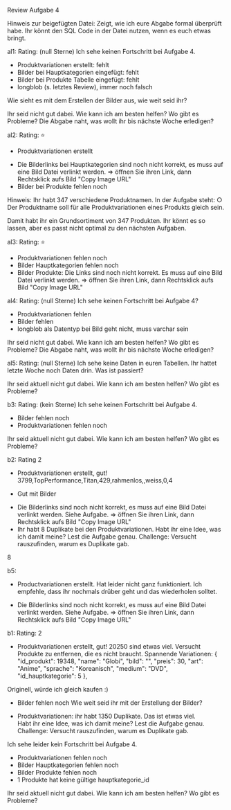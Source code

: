 Review Aufgabe 4

Hinweis zur beigefügten Datei:
Zeigt, wie ich eure Abgabe formal überprüft habe.
Ihr könnt den SQL Code in der Datei nutzen, wenn es euch etwas bringt.

al1:
Rating: (null Sterne)
Ich sehe keinen Fortschritt bei Aufgabe 4.

- Produktvariationen erstellt: fehlt
- Bilder bei Hauptkategorien eingefügt: fehlt
- Bilder bei Produkte Tabelle eingefügt: fehlt
- longblob (s. letztes Review), immer noch falsch

Wie sieht es mit dem Erstellen der Bilder aus, wie weit seid ihr?

Ihr seid nicht gut dabei. Wie kann ich am besten helfen? Wo gibt es Probleme?
Die Abgabe naht, was wollt ihr bis nächste Woche erledigen?

al2:
Rating: ⭐

- Produktvariationen erstellt

* Die Bilderlinks bei Hauptkategorien sind noch nicht korrekt, es muss auf eine Bild Datei verlinkt werden.
  => öffnen Sie ihren Link, dann Rechtsklick aufs Bild "Copy Image URL"
* Bilder bei Produkte fehlen noch

Hinweis:
Ihr habt 347 verschiedene Produktnamen.
In der Aufgabe steht:
○ Der Produktname soll für alle Produktvariationen eines Produkts gleich sein.

Damit habt ihr ein Grundsortiment von 347 Produkten.
Ihr könnt es so lassen, aber es passt nicht optimal zu den nächsten Aufgaben.

al3:
Rating: ⭐

- Produktvariationen fehlen noch
- Bilder Hauptkategorien fehlen noch
- Bilder Produkte:
  Die Links sind noch nicht korrekt. Es muss auf eine Bild Datei verlinkt werden.
  => öffnen Sie ihren Link, dann Rechtsklick aufs Bild "Copy Image URL"

al4:
Rating: (null Sterne)
Ich sehe keinen Fortschritt bei Aufgabe 4?

- Produktvariationen fehlen
- Bilder fehlen
- longblob als Datentyp bei Bild geht nicht, muss varchar sein

Ihr seid nicht gut dabei. Wie kann ich am besten helfen? Wo gibt es Probleme?
Die Abgabe naht, was wollt ihr bis nächste Woche erledigen?

al5:
Rating: (null Sterne)
Ich sehe keine Daten in euren Tabellen.
Ihr hattet letzte Woche noch Daten drin. Was ist passiert?

Ihr seid aktuell nicht gut dabei. Wie kann ich am besten helfen? Wo gibt es Probleme?

b3:
Rating: (kein Sterne)
Ich sehe keinen Fortschritt bei Aufgabe 4.

- Bilder fehlen noch
- Produktvariationen fehlen noch

Ihr seid aktuell nicht gut dabei. Wie kann ich am besten helfen? Wo gibt es Probleme?

b2:
Rating 2

- Produktvariationen erstellt, gut!
  3799,TopPerformance,Titan,429,rahmenlos,,weiss,0,4

- Gut mit Bilder

* Die Bilderlinks sind noch nicht korrekt, es muss auf eine Bild Datei verlinkt werden. Siehe Aufgabe.
  => öffnen Sie ihren Link, dann Rechtsklick aufs Bild "Copy Image URL"
* Ihr habt 8 Duplikate bei den Produktvariationen. Habt ihr eine Idee, was ich damit meine? Lest die Aufgabe genau.
  Challenge: Versucht rauszufinden, warum es Duplikate gab.

8

b5:

- Productvariationen erstellt. Hat leider nicht ganz funktioniert.
  Ich empfehle, dass ihr nochmals drüber geht und das wiederholen solltet.

* Die Bilderlinks sind noch nicht korrekt, es muss auf eine Bild Datei verlinkt werden. Siehe Aufgabe.
  => öffnen Sie ihren Link, dann Rechtsklick aufs Bild "Copy Image URL"

b1:
Rating: 2

- Produktvariationen erstellt, gut!
  20250 sind etwas viel. Versucht Produkte zu entfernen, die es nicht braucht.
  Spannende Variationen:
  {
  "id_produkt": 19348,
  "name": "Globi",
  "bild": "",
  "preis": 30,
  "art": "Anime",
  "sprache": "Koreanisch",
  "medium": "DVD",
  "id_hauptkategorie": 5
  },

Originell, würde ich gleich kaufen :)

- Bilder fehlen noch
  Wie weit seid ihr mit der Erstellung der Bilder?

- Produktvariationen: ihr habt 1350 Duplikate. Das ist etwas viel.  
  Habt ihr eine Idee, was ich damit meine? Lest die Aufgabe genau.
  Challenge: Versucht rauszufinden, warum es Duplikate gab.

Ich sehe leider kein Fortschritt bei Aufgabe 4.

- Produktvariationen fehlen noch
- Bilder Hauptkategorien fehlen noch
- Bilder Produkte fehlen noch
- 1 Produkte hat keine gültige hauptkategorie_id

Ihr seid aktuell nicht gut dabei. Wie kann ich am besten helfen? Wo gibt es Probleme?
